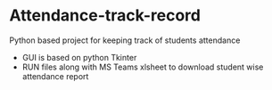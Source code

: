 # Attendance-track-record
Python based project for keeping track of students attendance
* GUI is based on python Tkinter
* RUN files along with MS Teams xlsheet to download student wise attendance report  

